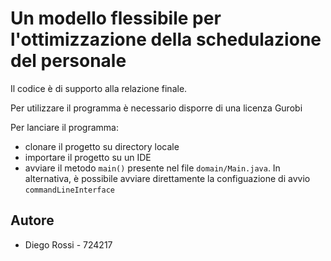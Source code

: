 
# Un modello flessibile per l'ottimizzazione della schedulazione del personale

Il codice è di supporto alla relazione finale.

Per utilizzare il programma è necessario disporre di una licenza Gurobi

Per lanciare il programma:
  - clonare il progetto su directory locale
  - importare il progetto su un IDE
  - avviare il metodo `main()` presente nel file `domain/Main.java`. In alternativa, è possibile avviare direttamente la configuazione di avvio `commandLineInterface`




## Autore

- Diego Rossi - 724217

